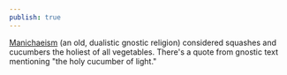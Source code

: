 ```yaml
---
publish: true
---
```

[Manichaeism](https://en.wikipedia.org/wiki/Manichaeism) (an old, dualistic gnostic religion) considered squashes and cucumbers the holiest of all vegetables. There's a quote from gnostic text mentioning "the holy cucumber of light."
